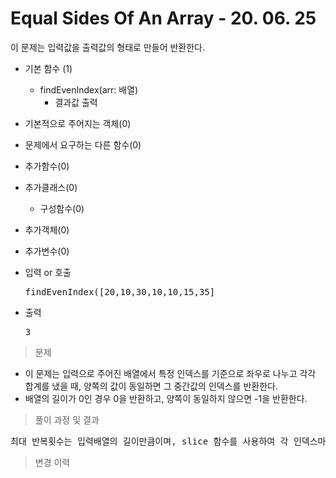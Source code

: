 # Equal Sides Of An Array - 20. 06. 25

이 문제는 입력값을 출력값의 형태로 만들어 반환한다.

- 기본 함수 (1)
  - findEvenIndex(arr: 배열)
    - 결과값 출력
- 기본적으로 주어지는 객체(0)
- 문제에서 요구하는 다른 함수(0)
- 추가함수(0)
- 추가클래스(0)
  - 구성함수(0)
- 추가객체(0)
- 추가변수(0)

- 입력 or 호출
  <pre>findEvenIndex([20,10,30,10,10,15,35]</pre>
 
- 출력
  <pre>3</pre>

> 문제
  - 이 문제는 입력으로 주어진 배열에서 특정 인덱스를 기준으로 좌우로 나누고 각각 합계를 냈을 때, 양쪽의 값이 동일하면 그 중간값의 인덱스를 반환한다.
  - 배열의 길이가 0인 경우 0을 반환하고, 양쪽이 동일하지 않으면 -1을 반환한다.

> 풀이 과정 및 결과
<pre>
최대 반복횟수는 입력배열의 길이만큼이며, slice 함수를 사용하여 각 인덱스마다 좌우를 새로 나누고 그 합계를 구한 후, 양쪽의 합계가 같은지 그 여부를 찾는다.
</pre>

>변경 이력
<pre>
</pre>
